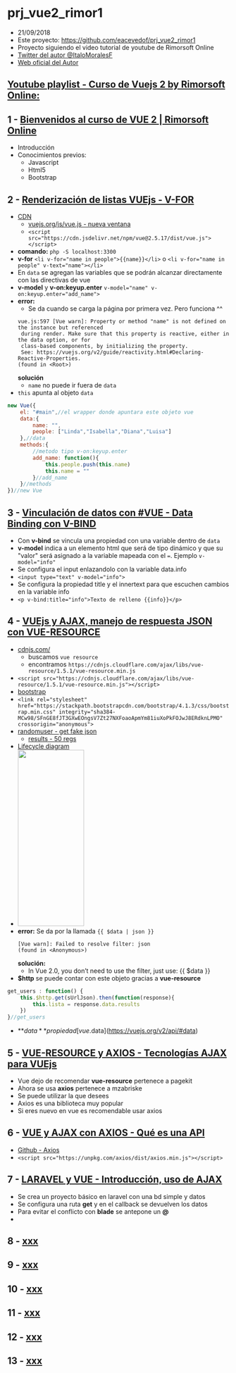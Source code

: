 # prj_vue2_rimor1
- 21/09/2018
- Este proyecto: https://github.com/eacevedof/prj_vue2_rimor1
- Proyecto siguiendo el video tutorial de youtube de Rimorsoft Online
- [Twitter del autor @ItaloMoralesF](https://twitter.com/ItaloMoralesF)
- [Web oficial del Autor](https://rimorsoft.com/)

## [Youtube playlist - Curso de Vuejs 2 by Rimorsoft Online:](https://www.youtube.com/playlist?list=PLhCiuvlix-rRfn75tEQHzsYaijqSpW_vt)

## 1 - [Bienvenidos al curso de VUE 2 | Rimorsoft Online](https://www.youtube.com/watch?v=omCGk5Qup9Q&index=2&list=PLhCiuvlix-rRfn75tEQHzsYaijqSpW_vt&t=0s)

- Introducción
- Conocimientos previos:
    - Javascript
    - Html5
    - Bootstrap

## 2 - [Renderización de listas VUEjs - V-FOR](https://www.youtube.com/watch?v=_RKC6a8-Ic0&list=PLhCiuvlix-rRfn75tEQHzsYaijqSpW_vt&index=2)
- [CDN](https://vuejs.org/v2/guide/installation.html#CDN)
    - [vuejs.org/js/vue.js - nueva ventana](https://vuejs.org/js/vue.js)
    - `<script src="https://cdn.jsdelivr.net/npm/vue@2.5.17/dist/vue.js"></script>` 
- **comando:** `php -S localhost:3300`
- **v-for** `<li v-for="name in people">{{name}}</li>` o `<li v-for="name in people" v-text="name"></li>`
- En `data` se agregan las variables que se podrán alcanzar directamente con las directivas de vue
- **v-model** y **v-on:keyup.enter** `v-model="name" v-on:keyup.enter="add_name">`
- **error:**
    - Se da cuando se carga la página por primera vez. Pero funciona ^^
    ```error
    vue.js:597 [Vue warn]: Property or method "name" is not defined on the instance but referenced
     during render. Make sure that this property is reactive, either in the data option, or for 
     class-based components, by initializing the property. 
     See: https://vuejs.org/v2/guide/reactivity.html#Declaring-Reactive-Properties.
    (found in <Root>)
    ```
    **solución**
    - `name` no puede ir fuera de `data`
- `this` apunta al objeto `data`
```js
new Vue({
    el: "#main",//el wrapper donde apuntara este objeto vue
    data:{
        name: "",
        people: ["Linda","Isabella","Diana","Luisa"]
    },//data
    methods:{
        //metodo tipo v-on:keyup.enter
        add_name: function(){
            this.people.push(this.name)
            this.name = ""
        }//add_name
    }//methods
})//new Vue
```
## 3 - [Vinculación de datos con #VUE - Data Binding con V-BIND](https://www.youtube.com/watch?v=rKgc4g3lPHc&index=3&list=PLhCiuvlix-rRfn75tEQHzsYaijqSpW_vt)
- Con **v-bind** se vincula una propiedad con una variable dentro de `data`
- **v-model** indica a un elemento html que será de tipo dinámico y que su "valor" será asignado a la variable mapeada con el `=`. Ejemplo `v-model="info"`
- Se configura el input enlazandolo con la variable data.info
- `<input type="text" v-model="info">`
- Se configura la propiedad title y el innertext para que escuchen cambios en la variable info
- `<p v-bind:title="info">Texto de relleno {{info}}</p>`

## 4 - [VUEjs y AJAX, manejo de respuesta JSON con VUE-RESOURCE](https://www.youtube.com/watch?v=yqnT2VzJHHI&list=PLhCiuvlix-rRfn75tEQHzsYaijqSpW_vt&index=4)
- [cdnjs.com/](https://cdnjs.com/)
    - buscamos `vue resource`
    - encontramos `https://cdnjs.cloudflare.com/ajax/libs/vue-resource/1.5.1/vue-resource.min.js`
- `<script src="https://cdnjs.cloudflare.com/ajax/libs/vue-resource/1.5.1/vue-resource.min.js"></script>`
- [bootstrap](http://getbootstrap.com/)
- `<link rel="stylesheet" href="https://stackpath.bootstrapcdn.com/bootstrap/4.1.3/css/bootstrap.min.css" integrity="sha384-MCw98/SFnGE8fJT3GXwEOngsV7Zt27NXFoaoApmYm81iuXoPkFOJwJ8ERdknLPMO" crossorigin="anonymous">`
- [randomuser - get fake json](https://randomuser.me/documentation#results)
    - [results - 50 regs](https://randomuser.me/api/?results=50)
- [Lifecycle diagram](https://vuejs.org/v2/guide/instance.html#Lifecycle-Diagram)
- <img src="https://vuejs.org/images/lifecycle.png" width="150" height="400" />
- **error:**
    Se da por la llamada `{{ $data | json }}`
    ```
    [Vue warn]: Failed to resolve filter: json
    (found in <Anonymous>)
    ```
    **solución:**
    - In Vue 2.0, you don’t need to use the filter, just use: {{ $data }}
- **$http** se puede contar con este objeto gracias a **vue-resource**
```js
get_users : function() {
    this.$http.get(sUrlJson).then(function(response){
        this.lista = response.data.results
    })
}//get_users
```
- **$data** propiedad [vue.$data](https://vuejs.org/v2/api/#data) 

## 5 - [VUE-RESOURCE y AXIOS - Tecnologías AJAX para VUEjs](https://www.youtube.com/watch?v=WKOZ2xPWURU&list=PLhCiuvlix-rRfn75tEQHzsYaijqSpW_vt&index=5)
- Vue dejo de recomendar **vue-resource** pertenece a pagekit
- Ahora se usa **axios** pertenece a mzabriske
- Se puede utilizar la que desees
- Axios es una biblioteca muy popular
- Si eres nuevo en vue es recomendable usar axios

## 6 - [VUE y AJAX con AXIOS - Qué es una API](https://www.youtube.com/watch?v=rJCtdKoPnlE&list=PLhCiuvlix-rRfn75tEQHzsYaijqSpW_vt&index=6)
- [Github - Axios](https://github.com/axios/axios)
- `<script src="https://unpkg.com/axios/dist/axios.min.js"></script>`

## 7 - [LARAVEL y VUE - Introducción, uso de AJAX](https://www.youtube.com/watch?v=YDyray6KQ4w&index=7&list=PLhCiuvlix-rRfn75tEQHzsYaijqSpW_vt)
- Se crea un proyecto básico en laravel con una bd simple y datos
- Se configura una ruta **get** y en el callback se devuelven los datos
- Para evitar el conflicto con **blade** se antepone un **@**
-

## 8 - [xxx](yyy)
## 9 - [xxx](yyy)
## 10 - [xxx](yyy)
## 11 - [xxx](yyy)
## 12 - [xxx](yyy)
## 13 - [xxx](yyy)